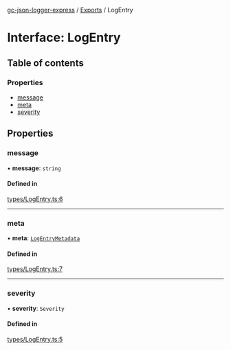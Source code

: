 [gc-json-logger-express](../README.md) / [Exports](../modules.md) / LogEntry

# Interface: LogEntry

## Table of contents

### Properties

- [message](LogEntry.md#message)
- [meta](LogEntry.md#meta)
- [severity](LogEntry.md#severity)

## Properties

### message

• **message**: `string`

#### Defined in

[types/LogEntry.ts:6](https://github.com/igrek8/gc-json-logger-express/blob/3b071bd/src/types/LogEntry.ts#L6)

___

### meta

• **meta**: [`LogEntryMetadata`](LogEntryMetadata.md)

#### Defined in

[types/LogEntry.ts:7](https://github.com/igrek8/gc-json-logger-express/blob/3b071bd/src/types/LogEntry.ts#L7)

___

### severity

• **severity**: `Severity`

#### Defined in

[types/LogEntry.ts:5](https://github.com/igrek8/gc-json-logger-express/blob/3b071bd/src/types/LogEntry.ts#L5)
